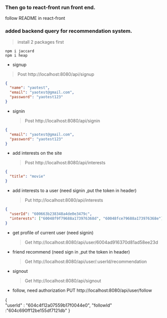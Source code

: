 ### Then go to react-front run front end.

follow README in react-front

### added backend query for recommendation system.

> install 2 packages first

```
npm i jaccard
npm i heap
```

- signup

> Post http://localhost:8080/api/signup

```json
{
  "name": "yaotest",
  "email": "yaotest@gmail.com",
  "password": "yaotest123"
}
```

- signin
  > Post http://localhost:8080/api/signin

```json
{
  "email": "yaotest@gmail.com",
  "password": "yaotest123"
}
```

- add interests on the site
  > Post http://localhost:8080/api/interests

```json
{
  "title": "movie"
}
```

- add interests to a user (need signin ,put the token in header)
  > Put http://localhost:8080/api/interests

```json
{
  "userId": "600663b238348a4de0e3479c",
  "interests": ["60048f9f79688a173976368d", "60048fce79688a173976368e"]
}
```

- get profile of current user (need signin)

  > Get http://localhost:8080/api/user/6004ad916370d81ad58ee23d

- friend recommend (need sign in ,put the token in header)

  > Get http://localhost:8080/api/user/:userId/recommendation

- signout

  > Get http://localhost:8080/api/signout

- follow, need authorization
  PUT
  http://localhost:8080/api/user/follow

{  
 "userId" : "604c4f12a07559b17f0044e0",
"followId" :"604c690ff12be155df7121db"
}
